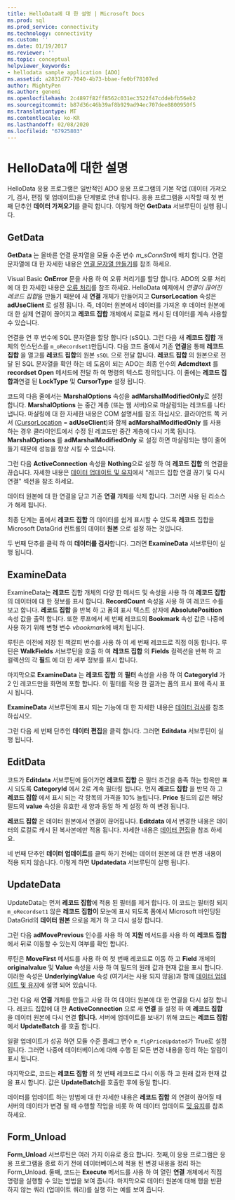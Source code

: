 ```yaml
---
title: HelloData에 대 한 설명 | Microsoft Docs
ms.prod: sql
ms.prod_service: connectivity
ms.technology: connectivity
ms.custom: ''
ms.date: 01/19/2017
ms.reviewer: ''
ms.topic: conceptual
helpviewer_keywords:
- hellodata sample application [ADO]
ms.assetid: a2831d77-7040-4b73-bbae-fe0bf78107ed
author: MightyPen
ms.author: genemi
ms.openlocfilehash: 2c4897f82ff8562c031ec3522f47cddebfb56eb2
ms.sourcegitcommit: b87d36c46b39af8b929ad94ec707dee8800950f5
ms.translationtype: MT
ms.contentlocale: ko-KR
ms.lasthandoff: 02/08/2020
ms.locfileid: "67925803"
---
```

# <a name="comments-on-hellodata"></a>HelloData에 대한 설명
HelloData 응용 프로그램은 일반적인 ADO 응용 프로그램의 기본 작업 (데이터 가져오기, 검사, 편집 및 업데이트)을 단계별로 안내 합니다. 응용 프로그램을 시작할 때 첫 번째 단추인 **데이터 가져오기**를 클릭 합니다. 이렇게 하면 **GetData** 서브루틴이 실행 됩니다.  
  
## <a name="getdata"></a>GetData  
 **GetData** 는 올바른 연결 문자열을 모듈 수준 변수 *m_sConnStr*에 배치 합니다. 연결 문자열에 대 한 자세한 내용은 [연결 문자열 만들기](../../../ado/guide/data/creating-a-connection-string.md)를 참조 하세요.  
  
 Visual Basic **OnError** 문을 사용 하 여 오류 처리기를 할당 합니다. ADO의 오류 처리에 대 한 자세한 내용은 [오류 처리](../../../ado/guide/data/error-handling.md)를 참조 하세요. HelloData 예제에서 *연결이 끊어진 레코드 집합*을 만들기 때문에 새 **연결** 개체가 만들어지고 **CursorLocation** 속성은 **adUseClient** 로 설정 됩니다. 즉, 데이터 원본에서 데이터를 가져온 후 데이터 원본에 대 한 실제 연결이 끊어지고 **레코드 집합** 개체에서 로컬로 캐시 된 데이터를 계속 사용할 수 있습니다.  
  
 연결을 연 후 변수에 SQL 문자열을 할당 합니다 (sSQL). 그런 다음 새 **레코드 집합** 개체의 인스턴스를 `m_oRecordset1`만듭니다. 다음 코드 줄에서 기존 **연결**을 통해 **레코드 집합** 을 열고를 **레코드 집합**의 원본 `sSQL` 으로 전달 합니다. **레코드 집합** 의 원본으로 전달 된 SQL 문자열을 확인 하는 데 도움이 되는 ADO는 최종 인수의 **Adcmdtext** 를 **recordset Open** 메서드에 전달 하 여 명령의 텍스트 정의입니다. 이 줄에는 **레코드 집합과**연결 된 **LockType** 및 **CursorType** 설정 됩니다.  
  
 코드의 다음 줄에서는 **MarshalOptions** 속성을 **adMarshalModifiedOnly**로 설정 합니다. **MarshalOptions** 는 중간 계층 (또는 웹 서버)으로 마샬링되는 레코드를 나타냅니다. 마샬링에 대 한 자세한 내용은 COM 설명서를 참조 하십시오. 클라이언트 쪽 커서 ([CursorLocation](../../../ado/reference/ado-api/cursorlocation-property-ado.md) = **adUseClient**)와 함께 **adMarshalModifiedOnly** 를 사용 하는 경우 클라이언트에서 수정 된 레코드만 중간 계층에 다시 기록 됩니다. **MarshalOptions** 를 **adMarshalModifiedOnly** 로 설정 하면 마샬링되는 행이 줄어들기 때문에 성능을 향상 시킬 수 있습니다.  
  
 그런 다음 **ActiveConnection** 속성을 **Nothing**으로 설정 하 여 **레코드 집합** 의 연결을 끊습니다. 자세한 내용은 [데이터 업데이트 및 유지](../../../ado/guide/data/updating-and-persisting-data.md)에서 "레코드 집합 연결 끊기 및 다시 연결" 섹션을 참조 하세요.  
  
 데이터 원본에 대 한 연결을 닫고 기존 **연결** 개체를 삭제 합니다. 그러면 사용 된 리소스가 해제 됩니다.  
  
 최종 단계는 폼에서 **레코드 집합** 의 데이터를 쉽게 표시할 수 있도록 **레코드** 집합을 Microsoft DataGrid 컨트롤의 데이터 **원본** 으로 설정 하는 것입니다.  
  
 두 번째 단추를 클릭 하 여 **데이터를 검사**합니다. 그러면 **ExamineData** 서브루틴이 실행 됩니다.  
  
## <a name="examinedata"></a>ExamineData  
 ExamineData는 **레코드** 집합 개체의 다양 한 메서드 및 속성을 사용 하 여 **레코드 집합**의 데이터에 대 한 정보를 표시 합니다. **RecordCount** 속성을 사용 하 여 레코드 수를 보고 합니다. **레코드 집합** 을 반복 하 고 폼의 표시 텍스트 상자에 **AbsolutePosition** 속성 값을 출력 합니다. 또한 루프에서 세 번째 레코드의 **Bookmark** 속성 값은 나중에 사용 하기 위해 변형 변수 *vbookmark*에 배치 됩니다.  
  
 루틴은 이전에 저장 된 책갈피 변수를 사용 하 여 세 번째 레코드로 직접 이동 합니다. 루틴은 **WalkFields** 서브루틴을 호출 하 여 **레코드 집합** 의 **Fields** 컬렉션을 반복 하 고 컬렉션의 각 **필드** 에 대 한 세부 정보를 표시 합니다.  
  
 마지막으로 **ExamineData** 는 **레코드 집합** 의 **필터** 속성을 사용 하 여 **CategoryId** 가 2 인 레코드만을 화면에 포함 합니다. 이 필터를 적용 한 결과는 폼의 표시 표에 즉시 표시 됩니다.  
  
 **ExamineData** 서브루틴에 표시 되는 기능에 대 한 자세한 내용은 [데이터 검사](../../../ado/guide/data/examining-data.md)를 참조 하십시오.  
  
 그런 다음 세 번째 단추인 **데이터 편집**을 클릭 합니다. 그러면 **Editdata** 서브루틴이 실행 됩니다.  
  
## <a name="editdata"></a>EditData  
 코드가 **Editdata** 서브루틴에 들어가면 **레코드 집합** 은 필터 조건을 충족 하는 항목만 표시 되도록 **CategoryId** 에서 2로 계속 필터링 됩니다. 먼저 **레코드 집합** 을 반복 하 고 **레코드 집합** 에서 표시 되는 각 항목의 가격을 10% 늘립니다. **Price** 필드의 값은 해당 필드의 **value** 속성을 유효한 새 양과 동일 하 게 설정 하 여 변경 됩니다.  
  
 **레코드 집합** 은 데이터 원본에서 연결이 끊어집니다. **Editdata** 에서 변경한 내용은 데이터의 로컬로 캐시 된 복사본에만 적용 됩니다. 자세한 내용은 [데이터 편집](../../../ado/guide/data/editing-data.md)을 참조 하세요.  
  
 네 번째 단추인 **데이터 업데이트**를 클릭 하기 전에는 데이터 원본에 대 한 변경 내용이 적용 되지 않습니다. 이렇게 하면 **Updatedata** 서브루틴이 실행 됩니다.  
  
## <a name="updatedata"></a>UpdateData  
 UpdateData는 먼저 **레코드 집합**에 적용 된 필터를 제거 합니다. 이 코드는 필터링 되지 `m_oRecordset1` 않은 **레코드 집합이** 모눈에 표시 되도록 폼에서 Microsoft 바인딩된 DataGrid의 **데이터 원본** 으로을 제거 하 고 다시 설정 합니다.  
  
 그런 다음 **adMovePrevious** 인수를 사용 하 여 **지원** 메서드를 사용 하 여 **레코드 집합** 에서 뒤로 이동할 수 있는지 여부를 확인 합니다.  
  
 루틴은 **MoveFirst** 메서드를 사용 하 여 첫 번째 레코드로 이동 하 고 **Field** 개체의 **originalvalue** 및 **Value** 속성을 사용 하 여 필드의 원래 값과 현재 값을 표시 합니다. 이러한 속성은 **UnderlyingValue** 속성 (여기서는 사용 되지 않음)과 함께 [데이터 업데이트 및 유지](../../../ado/guide/data/updating-and-persisting-data.md)에 설명 되어 있습니다.  
  
 그런 다음 새 **연결** 개체를 만들고 사용 하 여 데이터 원본에 대 한 연결을 다시 설정 합니다. 레코드 집합에 대 한 **ActiveConnection** 으로 새 **연결** 을 설정 하 여 **레코드 집합** 을 데이터 원본에 다시 연결 **합니다.** 서버에 업데이트를 보내기 위해 코드는 **레코드 집합**에서 **UpdateBatch** 를 호출 합니다.  
  
 일괄 업데이트가 성공 하면 모듈 수준 플래그 변수 `m_flgPriceUpdated`가 True로 설정 됩니다. 그러면 나중에 데이터베이스에 대해 수행 된 모든 변경 내용을 정리 하는 알림이 표시 됩니다.  
  
 마지막으로, 코드는 **레코드 집합** 의 첫 번째 레코드로 다시 이동 하 고 원래 값과 현재 값을 표시 합니다. 값은 **UpdateBatch**를 호출한 후에 동일 합니다.  
  
 데이터를 업데이트 하는 방법에 대 한 자세한 내용은 **레코드 집합** 의 연결이 끊어질 때 서버의 데이터가 변경 될 때 수행할 작업을 비롯 하 여 데이터 업데이트 [및 유지](../../../ado/guide/data/updating-and-persisting-data.md)를 참조 하세요.  
  
## <a name="form_unload"></a>Form_Unload  
 **Form_Unload** 서브루틴은 여러 가지 이유로 중요 합니다. 첫째,이 응용 프로그램은 응용 프로그램을 종료 하기 전에 데이터베이스에 적용 된 변경 내용을 정리 하는 Form_Unload. 둘째, 코드는 **Execute** 메서드를 사용 하 여 열린 **연결** 개체에서 직접 명령을 실행할 수 있는 방법을 보여 줍니다. 마지막으로 데이터 원본에 대해 행을 반환 하지 않는 쿼리 (업데이트 쿼리)를 실행 하는 예를 보여 줍니다.
